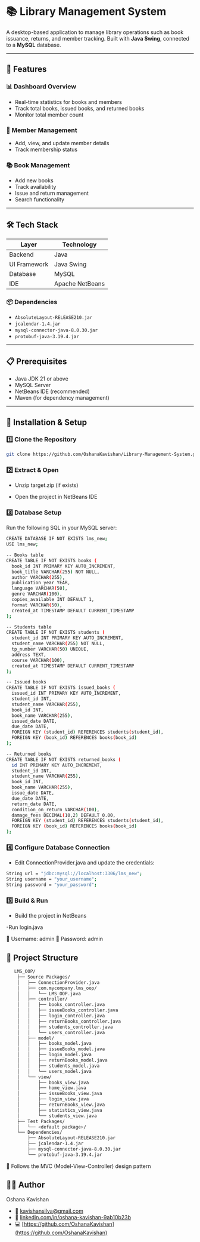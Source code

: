 # 📚 Library Management System

A desktop-based application to manage library operations such as book issuance, returns, and member tracking. Built with **Java Swing**, connected to a **MySQL** database.

---

## 🌟 Features

### 📊 Dashboard Overview
- Real-time statistics for books and members
- Track total books, issued books, and returned books
- Monitor total member count

### 👥 Member Management
- Add, view, and update member details
- Track membership status

### 📚 Book Management
- Add new books
- Track availability
- Issue and return management
- Search functionality

---

## 🛠️ Tech Stack

| Layer        | Technology        |
|--------------|-------------------|
| Backend      | Java              |
| UI Framework | Java Swing        |
| Database     | MySQL             |
| IDE          | Apache NetBeans   |

### 📦 Dependencies
- `AbsoluteLayout-RELEASE210.jar`
- `jcalendar-1.4.jar`
- `mysql-connector-java-8.0.30.jar`
- `protobuf-java-3.19.4.jar`

---

## 📋 Prerequisites

- Java JDK 21 or above
- MySQL Server
- NetBeans IDE (recommended)
- Maven (for dependency management)

---

## 🚀 Installation & Setup

### 1️⃣ Clone the Repository
```bash
git clone https://github.com/OshanaKavishan/Library-Management-System.git
 ```
### 2️⃣ Extract & Open
- Unzip target.zip (if exists)

- Open the project in NetBeans IDE

### 3️⃣ Database Setup
Run the following SQL in your MySQL server:
```bash
CREATE DATABASE IF NOT EXISTS lms_new;
USE lms_new;

-- Books table
CREATE TABLE IF NOT EXISTS books (
  book_id INT PRIMARY KEY AUTO_INCREMENT,
  book_title VARCHAR(255) NOT NULL,
  author VARCHAR(255),
  publication_year YEAR,
  language VARCHAR(50),
  genre VARCHAR(100),
  copies_available INT DEFAULT 1,
  format VARCHAR(50),
  created_at TIMESTAMP DEFAULT CURRENT_TIMESTAMP
);

-- Students table
CREATE TABLE IF NOT EXISTS students (
  student_id INT PRIMARY KEY AUTO_INCREMENT,
  student_name VARCHAR(255) NOT NULL,
  tp_number VARCHAR(50) UNIQUE,
  address TEXT,
  course VARCHAR(100),
  created_at TIMESTAMP DEFAULT CURRENT_TIMESTAMP
);

-- Issued books
CREATE TABLE IF NOT EXISTS issued_books (
  issued_id INT PRIMARY KEY AUTO_INCREMENT,
  student_id INT,
  student_name VARCHAR(255),
  book_id INT,
  book_name VARCHAR(255),
  issued_date DATE,
  due_date DATE,
  FOREIGN KEY (student_id) REFERENCES students(student_id),
  FOREIGN KEY (book_id) REFERENCES books(book_id)
);

-- Returned books
CREATE TABLE IF NOT EXISTS returned_books (
  id INT PRIMARY KEY AUTO_INCREMENT,
  student_id INT,
  student_name VARCHAR(255),
  book_id INT,
  book_name VARCHAR(255),
  issue_date DATE,
  due_date DATE,
  return_date DATE,
  condition_on_return VARCHAR(100),
  damage_fees DECIMAL(10,2) DEFAULT 0.00,
  FOREIGN KEY (student_id) REFERENCES students(student_id),
  FOREIGN KEY (book_id) REFERENCES books(book_id)
);
```
### 4️⃣ Configure Database Connection
- Edit ConnectionProvider.java and update the credentials:
```bash
String url = "jdbc:mysql://localhost:3306/lms_new";
String username = "your_username";
String password = "your_password";
```
### 5️⃣ Build & Run
- Build the project in NetBeans
  
-Run login.java

🔐 Username: admin
🔐 Password: admin

## 📁 Project Structure
```bash
   LMS_OOP/
    ├── Source Packages/
    │   ├── ConnectionProvider.java
    │   ├── com.mycompany.lms_oop/
    │   │   └── LMS_OOP.java
    │   ├── controller/
    │   │   ├── books_controller.java
    │   │   ├── issueBooks_controller.java
    │   │   ├── login_controller.java
    │   │   ├── returnBooks_controller.java
    │   │   ├── students_controller.java
    │   │   └── users_controller.java
    │   ├── model/
    │   │   ├── books_model.java
    │   │   ├── issueBooks_model.java
    │   │   ├── login_model.java
    │   │   ├── returnBooks_model.java
    │   │   ├── students_model.java
    │   │   └── users_model.java
    │   └── view/
    │       ├── books_view.java
    │       ├── home_view.java
    │       ├── issueBooks_view.java
    │       ├── login_view.java
    │       ├── returnBooks_view.java
    │       ├── statistics_view.java
    │       └── students_view.java
    ├── Test Packages/
    │   └── <default package>/
    └── Dependencies/
        ├── AbsoluteLayout-RELEASE210.jar
        ├── jcalendar-1.4.jar
        ├── mysql-connector-java-8.0.30.jar
        └── protobuf-java-3.19.4.jar
```
🧩 Follows the MVC (Model-View-Controller) design pattern

## 👨‍💻 Author
Oshana Kavishan
- 📧 kavishansilva@gmail.com
- 🔗 [linkedin.com/in/oshana-kavishan-9ab10b23b](https://www.linkedin.com/in/oshana-kavishan-9ab10b23b/)
- 💻 [https://github.com/OshanaKavishan](https://github.com/OshanaKavishan)
